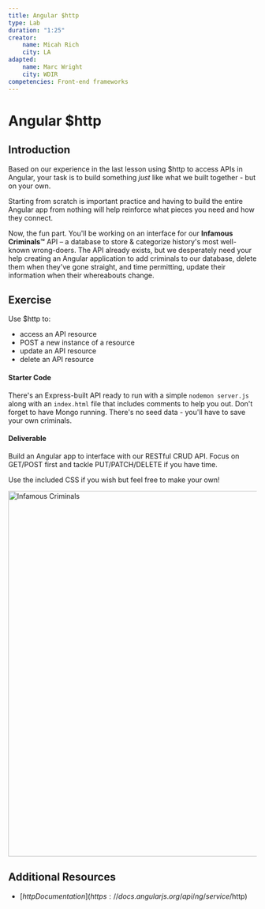 ```yaml
---
title: Angular $http
type: Lab
duration: "1:25"
creator:
    name: Micah Rich
    city: LA
adapted:
    name: Marc Wright
    city: WDIR
competencies: Front-end frameworks
---
```


# Angular $http

## Introduction

Based on our experience in the last lesson using $http to access APIs in Angular, your task is to build something _just_ like what we built together - but on your own.

Starting from scratch is important practice and having to build the entire Angular app from nothing will help reinforce what pieces you need and how they connect.

Now, the fun part. You'll be working on an interface for our **Infamous Criminals™** API – a database to store & categorize history's most well-known wrong-doers. The API already exists, but we desperately need your help creating an Angular application to add criminals to our database, delete them when they've gone straight, and time permitting, update their information when their whereabouts change.


## Exercise

Use $http to:

- access an API resource
- POST a new instance of a resource
- update an API resource
- delete an API resource

#### Starter Code

There's an Express-built API ready to run with a simple `nodemon server.js` along with an `index.html` file that includes comments to help you out. Don't forget to have Mongo running. There's no seed data - you'll have to save your own criminals.

#### Deliverable

Build an Angular app to interface with our RESTful CRUD API. Focus on GET/POST first and tackle PUT/PATCH/DELETE if you have time.

Use the included CSS if you wish but feel free to make your own!

<img width="740" alt="Infamous Criminals" src="https://cloud.githubusercontent.com/assets/25366/9455944/e202ed9e-4a85-11e5-8752-2cf61f242867.png">

## Additional Resources

- [$http Documentation](https://docs.angularjs.org/api/ng/service/$http)
